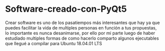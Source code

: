 # Software-creado-con-PyQt5
Crear software es uno de los pasatiempos más interesantes que hay ya que puedes facilitar la vida de multiples personas en función a tus propuestas, lo importante es nunca desanimarse, por ello por mi parte luego de haber estudiado multiples formas de como hacerlo comparto algunos ejecutables que llegué a compilar para Ubuntu 18.04.01 LTS
